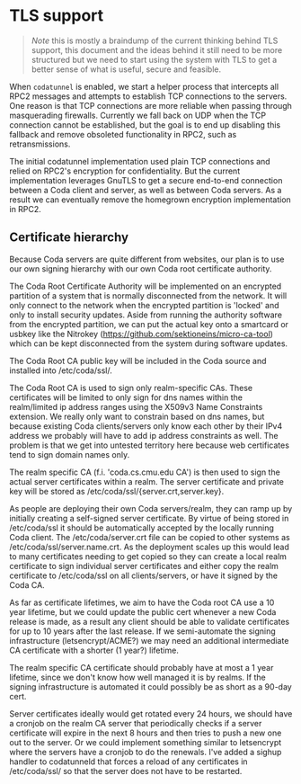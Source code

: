 # TLS support

> *Note* this is mostly a braindump of the current thinking behind TLS
> support, this document and the ideas behind it still need to be more
> structured but we need to start using the system with TLS to get a
> better sense of what is useful, secure and feasible.

When `codatunnel` is enabled, we start a helper process that intercepts
all RPC2 messages and attempts to establish TCP connections to the
servers. One reason is that TCP connections are more reliable when
passing through masquerading firewalls.  Currently we fall back on UDP
when the TCP connection cannot be established, but the goal is to end up
disabling this fallback and remove obsoleted functionality in RPC2, such
as retransmissions.

The initial codatunnel implementation used plain TCP connections and
relied on RPC2's encryption for confidentiality. But the current
implementation leverages GnuTLS to get a secure end-to-end connection
between a Coda client and server, as well as between Coda servers. As a
result we can eventually remove the homegrown encryption implementation
in RPC2.

## Certificate hierarchy

Because Coda servers are quite different from websites, our plan is to
use our own signing hierarchy with our own Coda root certificate
authority.

The Coda Root Certificate Authority will be implemented on an encrypted
partition of a system that is normally disconnected from the network. It
will only connect to the network when the encrypted partition is
'locked' and only to install security updates. Aside from running the
authority software from the encrypted partition, we can put the actual
key onto a smartcard or usbkey like the Nitrokey
(https://github.com/sektioneins/micro-ca-tool) which can be kept
disconnected from the system during software updates.

The Coda Root CA public key will be included in the Coda source and
installed into /etc/coda/ssl/.

The Coda Root CA is used to sign only realm-specific CAs. These
certificates will be limited to only sign for dns names within the
realm/limited ip address ranges using the X509v3 Name Constraints
extension. We really only want to constrain based on dns names, but
because existing Coda clients/servers only know each other by their IPv4
address we probably will have to add ip address constraints as well. The
problem is that we get into untested territory here because web
certificates tend to sign domain names only.

The realm specific CA (f.i. 'coda.cs.cmu.edu CA') is then used to sign
the actual server certificates within a realm. The server certificate
and private key will be stored as /etc/coda/ssl/{server.crt,server.key}.

As people are deploying their own Coda servers/realm, they can ramp up
by initially creating a self-signed server certificate. By virtue of
being stored in /etc/coda/ssl it should be automatically accepted by the
locally running Coda client. The /etc/coda/server.crt file can be copied
to other systems as /etc/coda/ssl/server.name.crt. As the deployment
scales up this would lead to many certificates needing to get copied so
they can create a local realm certificate to sign individual server
certificates and either copy the realm certificate to /etc/coda/ssl on
all clients/servers, or have it signed by the Coda CA.

As far as certificate lifetimes, we aim to have the Coda root CA use a
10 year lifetime, but we could update the public cert whenever a new
Coda release is made, as a result any client should be able to validate
certificates for up to 10 years after the last release. If we
semi-automate the signing infrastructure (letsencrypt/ACME?) we may need
an additional intermediate CA certificate with a shorter (1 year?)
lifetime.

The realm specific CA certificate should probably have at most a 1 year
lifetime, since we don't know how well managed it is by realms. If the
signing infrastructure is automated it could possibly be as short as a
90-day cert.

Server certificates ideally would get rotated every 24 hours, we should
have a cronjob on the realm CA server that periodically checks if a
server certificate will expire in the next 8 hours and then tries to
push a new one out to the server. Or we could implement something
similar to letsencrypt where the servers have a cronjob to do the
renewals. I've added a sighup handler to codatunneld that forces a
reload of any certificates in /etc/coda/ssl/ so that the server does not
have to be restarted.

